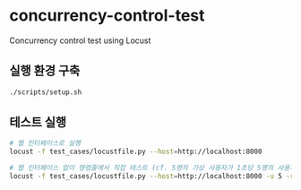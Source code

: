 # concurrency-control-test
Concurrency control test using Locust


## 실행 환경 구축
```bash
./scripts/setup.sh
```

## 테스트 실행
```bash
# 웹 인터페이스로 실행
locust -f test_cases/locustfile.py --host=http://localhost:8000

# 웹 인터페이스 없이 명령줄에서 직접 테스트 (cf. 5명의 가상 사용자가 1초당 5명의 사용자를 시뮬레이션)
locust -f test_cases/locustfile.py --host=http://localhost:8000 -u 5 -r 5 --run-time 1s --headless
```